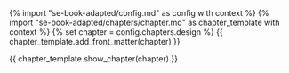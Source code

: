 <frontmatter>
{% import "se-book-adapted/config.md" as config with context %}
{% import "se-book-adapted/chapters/chapter.md" as chapter_template with context %}
{% set chapter = config.chapters.design %}
{{ chapter_template.add_front_matter(chapter) }}
</frontmatter>

{{ chapter_template.show_chapter(chapter) }}
